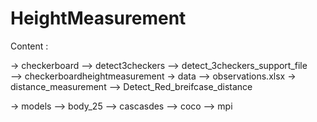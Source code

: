 # HeightMeasurement


Content :

-> checkerboard
	--> detect3checkers 
	--> detect_3checkers_support_file  
	--> checkerboardheightmeasurement 
-> data
	--> observations.xlsx
-> distance_measurement
	--> Detect_Red_breifcase_distance

-> models
	--> body_25
	--> cascasdes
	--> coco
	--> mpi



